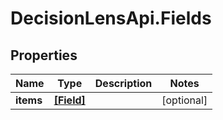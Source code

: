 # DecisionLensApi.Fields

## Properties
Name | Type | Description | Notes
------------ | ------------- | ------------- | -------------
**items** | [**[Field]**](Field.md) |  | [optional] 



